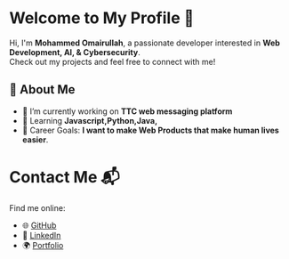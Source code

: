 # Welcome to My Profile 🎉

Hi, I'm **Mohammed Omairullah**, a passionate developer interested in **Web Development, AI, & Cybersecurity**.  
Check out my projects and feel free to connect with me!

## 📌 About Me
- 🔭 I’m currently working on **TTC web messaging platform**
- 🌱 Learning **Javascript,Python,Java,**
- 🎯 Career Goals: **I want to make Web Products that make human lives easier**.

  
# Contact Me 📬

Find me online:

- 🌐 [GitHub](https://github.com/omair3)
- 💼 [LinkedIn](https://www.linkedin.com/in/mohd-omair-947b78139)
- 🌍 [Portfolio](https://03A1R.com)
